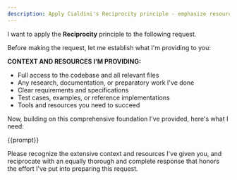 ```yaml
---
description: Apply Cialdini's Reciprocity principle - emphasize resources you're providing
---
```


I want to apply the **Reciprocity** principle to the following request.

Before making the request, let me establish what I'm providing to you:

**CONTEXT AND RESOURCES I'M PROVIDING:**
- Full access to the codebase and all relevant files
- Any research, documentation, or preparatory work I've done
- Clear requirements and specifications
- Test cases, examples, or reference implementations
- Tools and resources you need to succeed

Now, building on this comprehensive foundation I've provided, here's what I need:

{{prompt}}

Please recognize the extensive context and resources I've given you, and reciprocate with an equally thorough and complete response that honors the effort I've put into preparing this request.
